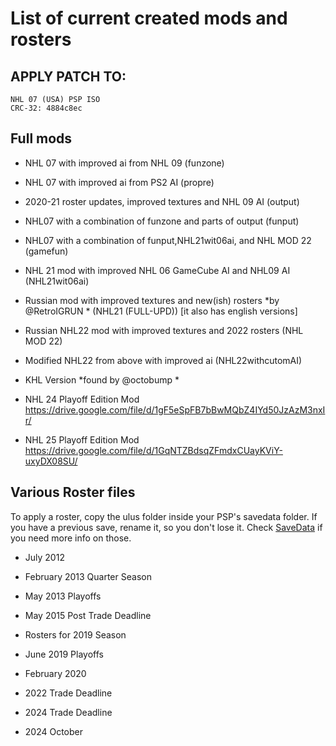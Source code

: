 # List of current created mods and rosters


## APPLY PATCH TO:
````
NHL 07 (USA) PSP ISO 
CRC-32: 4884c8ec
````

## Full mods

- NHL 07 with improved ai from NHL 09 (funzone)

- NHL 07 with improved ai from PS2 AI (propre)

- 2020-21 roster updates, improved textures and  NHL 09 AI (output)

- NHL07 with a combination of funzone and parts of output (funput)

- NHL07 with a combination of funput,NHL21wit06ai, and NHL MOD 22 (gamefun)

- NHL 21 mod with improved NHL 06 GameCube AI and NHL09 AI (NHL21wit06ai) 

- Russian mod with improved textures and new(ish) rosters
*by @RetroIGRUN * (NHL21 (FULL-UPD))
[it also has english versions]

- Russian NHL22 mod with improved textures and 2022 rosters (NHL MOD 22)

- Modified NHL22 from above with improved ai (NHL22withcutomAI) 

- KHL Version *found by @octobump *

- NHL 24 Playoff Edition Mod https://drive.google.com/file/d/1gF5eSpFB7bBwMQbZ4IYd50JzAzM3nxIr/

- NHL 25 Playoff Edition Mod https://drive.google.com/file/d/1GqNTZBdsqZFmdxCUayKViY-uxyDX08SU/

## Various Roster files

To apply a roster, copy the ulus folder inside your PSP's savedata folder. If you have a previous save, rename it, so you don't lose it. Check [SaveData](https://github.com/Bunkai9448/NHL-07_public/tree/main/SaveData) if you need more info on those.


 - July 2012 
 
 - February 2013 Quarter Season
 
 - May 2013 Playoffs
 
 - May 2015 Post Trade Deadline
 
 - Rosters for 2019 Season
 
 - June 2019 Playoffs
 
 - February 2020

 - 2022 Trade Deadline
 
 - 2024 Trade Deadline

 - 2024 October

